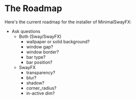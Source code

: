 # The Roadmap
Here's the current roadmap for the installer of MinimalSwayFX:
- Ask questions
    - Both (Sway/SwayFX)
        - wallpaper or solid background?
        - window gap?
        - window border?
        - bar type?
        - bar position?
    - SwayFX
        - transparency?
        - blur?
        - shadow?
        - corner_radius?
        - in-active dim?
